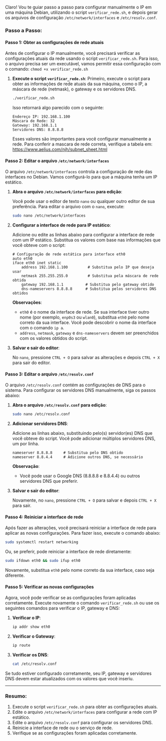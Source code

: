 Claro! Vou te guiar passo a passo para configurar manualmente o IP em uma máquina Debian, utilizando o script `verificar_rede.sh`, e depois gerar os arquivos de configuração `/etc/network/interfaces` e `/etc/resolv.conf`.

### Passo a Passo:


#### Passo 1: Obter as configurações de rede atuais
Antes de configurar o IP manualmente, você precisará verificar as configurações atuais da rede usando o script `verificar_rede.sh`.
Para isso, o arquivo precisa ser um executável, vamos permitir essa configuração com o comando:
`chmod +x verificar_rede.sh`


1. **Execute o script `verificar_rede.sh`**:
   Primeiro, execute o script para obter as informações de rede atuais da sua máquina, como o IP, a máscara de rede (netmask), o gateway e os servidores DNS.

   ```bash
   ./verificar_rede.sh
   ```

   Isso retornará algo parecido com o seguinte:

   ```
   Endereço IP: 192.168.1.100
   Máscara de Rede: 32
   Gateway: 192.168.1.1
   Servidores DNS: 8.8.8.8
   ```

   Esses valores são importantes para você configurar manualmente a rede.
   Para conferir a mascara de rede correta, verifique a tabela em:
    https://www.aelius.com/njh/subnet_sheet.html

#### Passo 2: Editar o arquivo `/etc/network/interfaces`
O arquivo `/etc/network/interfaces` controla a configuração de rede das interfaces no Debian. Vamos configurá-lo para que a máquina tenha um IP estático.

1. **Abra o arquivo `/etc/network/interfaces` para edição**:
   
   Você pode usar o editor de texto `nano` ou qualquer outro editor de sua preferência. Para editar o arquivo com o `nano`, execute:

   ```bash
   sudo nano /etc/network/interfaces
   ```

2. **Configurar a interface de rede para IP estático**:
   
   Adicione ou edite as linhas abaixo para configurar a interface de rede com um IP estático. Substitua os valores com base nas informações que você obteve com o script:

   ```
   # Configuração de rede estática para interface eth0
   auto eth0
   iface eth0 inet static
       address 192.168.1.100         # Substitua pelo IP que deseja usar
       netmask 255.255.255.0         # Substitua pela máscara de rede obtida
       gateway 192.168.1.1          # Substitua pelo gateway obtido
       dns-nameservers 8.8.8.8      # Substitua pelos servidores DNS obtidos
   ```

   **Observações**:
   - `eth0` é o nome da interface de rede. Se sua interface tiver outro nome (por exemplo, `enp0s3` ou `wlan0`), substitua `eth0` pelo nome correto da sua interface. Você pode descobrir o nome da interface com o comando `ip a`.
   - `address`, `netmask`, `gateway` e `dns-nameservers` devem ser preenchidos com os valores obtidos do script.

3. **Salvar e sair do editor**:
   
   No `nano`, pressione `CTRL + O` para salvar as alterações e depois `CTRL + X` para sair do editor.

#### Passo 3: Editar o arquivo `/etc/resolv.conf`
O arquivo `/etc/resolv.conf` contém as configurações de DNS para o sistema. Para configurar os servidores DNS manualmente, siga os passos abaixo:

1. **Abra o arquivo `/etc/resolv.conf` para edição**:
   
   ```bash
   sudo nano /etc/resolv.conf
   ```

2. **Adicionar servidores DNS**:

   Adicione as linhas abaixo, substituindo pelo(s) servidor(es) DNS que você obteve do script. Você pode adicionar múltiplos servidores DNS, um por linha.

   ```
   nameserver 8.8.8.8     # Substitua pelo DNS obtido
   nameserver 8.8.4.4     # Adicione outros DNS, se necessário
   ```

   **Observação**:
   - Você pode usar o Google DNS (8.8.8.8 e 8.8.4.4) ou outros servidores DNS que preferir.

3. **Salvar e sair do editor**:
   
   Novamente, no `nano`, pressione `CTRL + O` para salvar e depois `CTRL + X` para sair.

#### Passo 4: Reiniciar a interface de rede
Após fazer as alterações, você precisará reiniciar a interface de rede para aplicar as novas configurações. Para fazer isso, execute o comando abaixo:

```bash
sudo systemctl restart networking
```

Ou, se preferir, pode reiniciar a interface de rede diretamente:

```bash
sudo ifdown eth0 && sudo ifup eth0
```

Novamente, substitua `eth0` pelo nome correto da sua interface, caso seja diferente.

#### Passo 5: Verificar as novas configurações
Agora, você pode verificar se as configurações foram aplicadas corretamente. Execute novamente o comando `verificar_rede.sh` ou use os seguintes comandos para verificar o IP, gateway e DNS:

1. **Verificar o IP**:
   ```bash
   ip addr show eth0
   ```

2. **Verificar o Gateway**:
   ```bash
   ip route
   ```

3. **Verificar os DNS**:
   ```bash
   cat /etc/resolv.conf
   ```

Se tudo estiver configurado corretamente, seu IP, gateway e servidores DNS devem estar atualizados com os valores que você inseriu.

---

### Resumo:

1. Execute o script `verificar_rede.sh` para obter as configurações atuais.
2. Edite o arquivo `/etc/network/interfaces` para configurar a rede com IP estático.
3. Edite o arquivo `/etc/resolv.conf` para configurar os servidores DNS.
4. Reinicie a interface de rede ou o serviço de rede.
5. Verifique se as configurações foram aplicadas corretamente.

